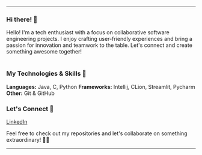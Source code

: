 ---------------------------------------------------------------------

### Hi there! 👋

Hello! I'm a tech enthusiast with a focus on collaborative software engineering projects. I enjoy crafting user-friendly experiences and bring a passion for innovation and teamwork to the table. Let's connect and create something awesome together!
<br> <br>

### My Technologies & Skills 🚀

**Languages:** Java, C, Python
**Frameworks:** Intellij, CLion, Streamlit, Pycharm
**Other:** Git & GitHub

### Let's Connect 🤝

[LinkedIn](www.linkedin.com/in/lorraine-ebanks-fiu)

Feel free to check out my repositories and let's collaborate on something extraordinary! 🔧✨

---------------------------------------------------------------------
